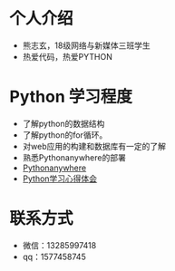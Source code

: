 # 个人介绍
* 熊志玄，18级网络与新媒体三班学生
* 热爱代码，热爱PYTHON

# Python 学习程度
* 了解python的数据结构
* 了解python的for循环。
* 对web应用的构建和数据库有一定的了解
* 熟悉Pythonanywhere的部署
* [Pythonanywhere](http://xiongxionghandsome.pythonanywhere.com/)
* [Python学习心得体会](https://gitee.com/XiongXiongHandsome/Python_final/blob/master/%E5%AD%A6%E4%B9%A0PYTHON%E7%9A%84%E5%BF%83%E5%BE%97%E4%BD%93%E4%BC%9A.md)


# 联系方式
* 微信：13285997418
* qq：1577458745
